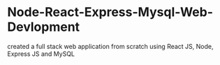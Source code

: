 # Node-React-Express-Mysql-Web-Devlopment
created a full stack web application from scratch using React JS, Node, Express JS and MySQL
